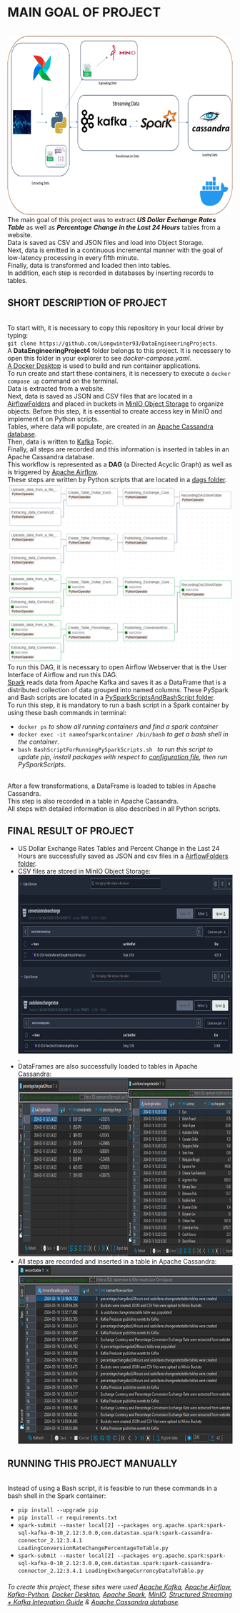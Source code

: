 # MAIN GOAL OF PROJECT
<br /><img src="https://github.com/Longwinter93/DataEngineeringProjects/blob/main/DataEngineeringProject4/Architecture.jpg" width="1000" height="400">
<br />The main goal of this project was to extract ***US Dollar Exchange Rates Table*** as well as ***Percentage Change in the Last 24 Hours*** tables from a website. <br />Data is saved as CSV and JSON files and load into Object Storage. <br />Next, data is emitted in a continuous incremental manner with the goal of low-latency processing in every fifth minute.
<br />Finally, data is transformed and loaded then into tables. <br />In addition, each step is recorded in databases by inserting records to tables.

## SHORT DESCRIPTION OF PROJECT
<br /> To start with, it is necessary to copy this repository in your local driver by typing:
<br /> ```git clone https://github.com/Longwinter93/DataEngineeringProjects```. 
<br /> A **DataEngineeringProject4** folder belongs to this project. It is necessery to open this folder in your explorer to see _docker-compose.yaml_.
<br /> [A Docker Desktop](https://www.docker.com/products/docker-desktop/) is used to build and run container applications.
<br /> To run create and start these containers, it is necessery to execute a `docker compose up` command on the terminal.
<br />Data is extracted from a website. <br />Next, data is saved as JSON and CSV files that are located in a [AirflowFolders](https://github.com/Longwinter93/DataEngineeringProjects/tree/main/DataEngineeringProject4/AirflowFolders) and placed in buckets in [MinIO Object Storage](https://min.io/) to organize objects. Before this step, it is essential to create access key in MinIO and implement it on Python scripts.<br />Tables, where data will populate, are created in an [Apache Cassandra database](https://cassandra.apache.org/_/index.html).
<br />Then, data is written to [Kafka](https://kafka.apache.org/) Topic. <br />Finally, all steps are recorded and this information is inserted in tables in an Apache Cassandra database. <br />This workflow is represented as a **DAG** (a Directed Acyclic Graph) as well as is triggered by [Apache Airflow](https://airflow.apache.org/). <br />These steps are written by Python scripts that are located in a [dags folder](https://github.com/Longwinter93/DataEngineeringProjects/tree/main/DataEngineeringProject4/dags). 
<br /><img src="https://github.com/Longwinter93/DataEngineeringProjects/blob/main/DataEngineeringProject4/ApacheAirflowDAG.jpg" width="1000" height="400">
<br /> To run this DAG, it is necessary to open Airflow Webserver that is the User Interface of Airflow and run this DAG.
<br />[Spark](https://spark.apache.org/) reads data from Apache Kafka and saves it as a DataFrame that is a distributed collection of data grouped into named columns. These PySpark and Bash scripts are located in a [PySparkScriptsAndBashScript folder](https://github.com/Longwinter93/DataEngineeringProjects/tree/main/DataEngineeringProject4/PySparkScriptsAndBashScript). 
<br />To run this step, it is mandatory to run a bash script in a Spark container by using these bash commands in terminal:
- ```docker ps``` _to show all running containers and find a spark container_
- ```docker exec -it nameofsparkcontainer /bin/bash``` _to get a bash shell in the container_.
- ```bash BashScriptForRunningPySparkScripts.sh ``` _to run this script to update pip, install packages with respect to [configuration file](https://github.com/Longwinter93/DataEngineeringProjects/blob/main/DataEngineeringProject4/requirements.txt), then run PySparkScripts_.

<br />After a few transformations, a DataFrame is loaded to tables in Apache Cassandra.
<br />This step is also recorded in a table in Apache Cassandra.
<br />All steps with detailed information is also described in all Python scripts.

## FINAL RESULT OF PROJECT
- US Dollar Exchange Rates Tables and Percent Change in the Last 24 Hours are successfully saved as JSON and csv files in a [AirflowFolders folder](https://github.com/Longwinter93/DataEngineeringProjects/tree/main/DataEngineeringProject4/AirflowFolders).
- CSV files are stored in MinIO Object Storage:
<br /><img src="https://github.com/Longwinter93/DataEngineeringProjects/blob/main/DataEngineeringProject4/MinIOObjectStorage.jpg" width="1000" height="400">.
- DataFrames are also successfully loaded to tables in Apache Cassandra:
<br /><img src="https://github.com/Longwinter93/DataEngineeringProjects/blob/main/DataEngineeringProject4/ExchangeCurrencyTables.jpg" width="1000" height="400">
- All steps are recorded and inserted in a table in Apache Cassandra:
<br /><img src="https://github.com/Longwinter93/DataEngineeringProjects/blob/main/DataEngineeringProject4/RecordTables.jpg" width="1000" height="400">
## RUNNING THIS PROJECT MANUALLY
<br />Instead of using a Bash script, it is feasible to run these commands in a bash shell in the Spark container:
- ```pip install --upgrade pip```
- ```pip install -r requirements.txt```
- ```spark-submit --master local[2] --packages org.apache.spark:spark-sql-kafka-0-10_2.12:3.0.0,com.datastax.spark:spark-cassandra-connector_2.12:3.4.1 LoadingConversionRateChangePercentageToTable.py```
- ```spark-submit --master local[2] --packages org.apache.spark:spark-sql-kafka-0-10_2.12:3.0.0,com.datastax.spark:spark-cassandra-connector_2.12:3.4.1 LoadingExchangeCurrencyDataToTable.py```

###### To create this project, these sites were used [Apache Kafka](https://kafka.apache.org/), [Apache Airflow](https://airflow.apache.org/), [Kafka-Python](https://kafka-python.readthedocs.io/en/master/), [Docker Desktop](https://www.docker.com/products/docker-desktop/),  [Apache Spark](https://spark.apache.org/), [MinIO](https://min.io/), [Structured Streaming + Kafka Integration Guide](https://spark.apache.org/docs/latest/structured-streaming-kafka-integration.html) & [Apache Cassandra database](https://cassandra.apache.org/_/index.html).
